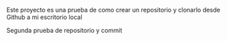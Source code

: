 Este proyecto es una prueba de como crear un repositorio y clonarlo desde Github a mi escritorio local 

Segunda prueba de repositorio y commit
